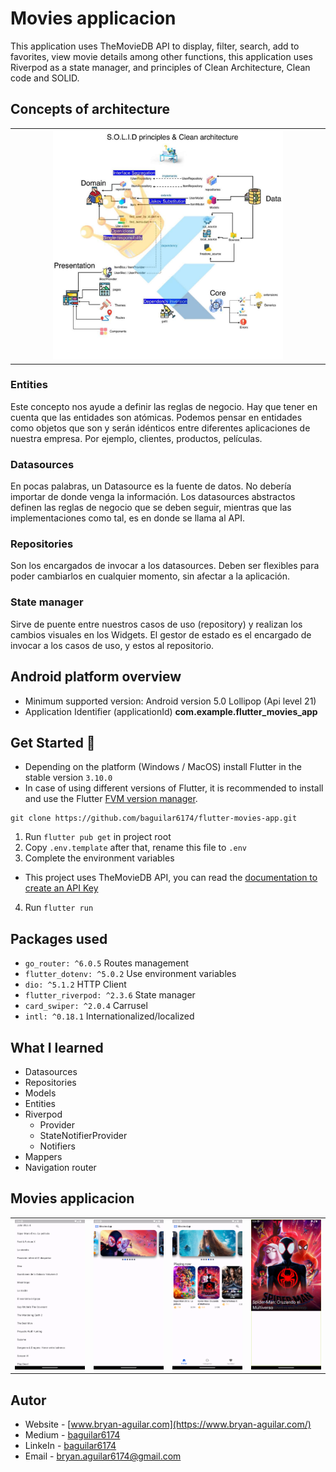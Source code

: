 # Movies applicacion

This application uses TheMovieDB API to display, filter, search, add to favorites, view movie details among other functions, this application uses Riverpod as a state manager, and principles of Clean Architecture, Clean code and SOLID.

## Concepts of architecture

<table>
  <tr>
    <td align="center" valign="center"><img src="./media/clean_architecture.jpg" width="75%"></td>
  </tr>
 </table>

### Entities
Este concepto nos ayude a definir las reglas de negocio. Hay que tener en cuenta que las entidades son atómicas. Podemos pensar en entidades como objetos que son y serán idénticos entre diferentes aplicaciones de nuestra empresa. Por ejemplo, clientes, productos, películas.

### Datasources
En pocas palabras, un Datasource es la fuente de datos. No debería importar de donde venga la información. Los datasources abstractos definen las reglas de negocio que se deben seguir, mientras que las implementaciones como tal, es en donde se llama al API.

### Repositories
Son los encargados de invocar a los datasources. Deben ser flexibles para poder cambiarlos en cualquier momento, sin afectar a la aplicación.

### State manager
Sirve de puente entre nuestros casos de uso (repository) y realizan los cambios visuales en los Widgets. El gestor de estado es el encargado de invocar a los casos de uso, y estos al repositorio.

## Android platform overview

- Minimum supported version: Android version 5.0 Lollipop (Api level 21)
- Application Identifier (applicationId) **com.example.flutter_movies_app**

## Get Started 🚀

- Depending on the platform (Windows / MacOS) install Flutter in the stable version `3.10.0`
- In case of using different versions of Flutter, it is recommended to install and use the Flutter [FVM version manager](https://fvm.app/).

```
git clone https://github.com/baguilar6174/flutter-movies-app.git
```

1. Run `flutter pub get` in project root
2. Copy `.env.template` after that, rename this file to `.env`
3. Complete the environment variables
  - This project uses TheMovieDB API, you can read the [documentation to create an API Key](https://developer.themoviedb.org/docs/getting-started)
4. Run `flutter run`

## Packages used

* `go_router: ^6.0.5` Routes management
* `flutter_dotenv: ^5.0.2` Use environment variables
* `dio: ^5.1.2` HTTP Client
* `flutter_riverpod: ^2.3.6` State manager
* `card_swiper: ^2.0.4` Carrusel
* `intl: ^0.18.1` Internationalized/localized

## What I learned

- Datasources
- Repositories
- Models
- Entities
- Riverpod
  - Provider
  - StateNotifierProvider
  - Notifiers
- Mappers
- Navigation router

## Movies applicacion

<table>
  <tbody>
    <tr>
      <td align="center" valign="center">
        <img src="./media/1.png" alt="Initial" width="100%">
      </td>
      <td align="center" valign="center">
        <img src="./media/2.png" alt="Carrousel" width="100%">
      </td>
      <td align="center" valign="center">
        <img src="./media/3.png" alt="Horizontal listview" width="100%">
      </td>
      <td align="center" valign="center">
        <img src="./media/4.png" alt="Horizontal listview" width="100%">
      </td>
    </tr>
  </tbody>
</table>

## Autor

- Website - [www.bryan-aguilar.com](https://www.bryan-aguilar.com/)
- Medium - [baguilar6174](https://baguilar6174.medium.com/)
- LinkeIn - [baguilar6174](https://www.linkedin.com/in/baguilar6174)
- Email - [bryan.aguilar6174@gmail.com](mailto:bryan.aguilar6174@gmail.com)